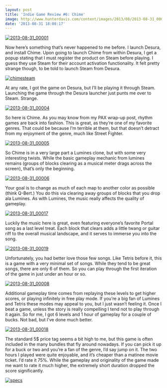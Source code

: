 ```yaml
---
layout: post
title: 'Indie Game Review #6: Chime'
image: http://www.hunterdavis.com/content/images/2013/08/2013-08-31_00006.jpg
date: '2013-08-31 18:08:17'
---
```



[![2013-08-31_00001](http://www.hunterdavis.com/content/images/2013/08/2013-08-31_00001-300x168.jpg)](http://www.hunterdavis.com/content/images/2013/08/2013-08-31_00001.jpg)

Now here’s something that’s never happened to me before. I launch Desura, and install Chime. Upon going to launch Chime from within Desura, I get a popup stating that I must register the product on Steam before playing. I guess they use Steam for their account activation functionality. It felt pretty strange though, to be told to launch Steam from Desura.

[![chimesteam](http://www.hunterdavis.com/content/images/2013/08/chimesteam-300x113.png)](http://www.hunterdavis.com/content/images/2013/08/chimesteam.png)

At any rate, I got the game on Desura, but I’ll be playing it through Steam. Launching the game through the Desura launcher just punts me over to Steam. Strange.

[![2013-08-31_00004](http://www.hunterdavis.com/content/images/2013/08/2013-08-31_00004-300x168.jpg)](http://www.hunterdavis.com/content/images/2013/08/2013-08-31_00004.jpg)

So here is Chime. As you may know from my PAX wrap-up post, rhythm games are back into fashion. This is great, as they’re one of my favorite genres. That could be because I’m terrible at them, but that doesn’t detract from my enjoyment of the genre, much like Street Fighter.

[![2013-08-31_00005](http://www.hunterdavis.com/content/images/2013/08/2013-08-31_00005-300x168.jpg)](http://www.hunterdavis.com/content/images/2013/08/2013-08-31_00005.jpg)

So Chime is in a very large part a Lumines clone, but with some very interesting twists. While the basic gameplay mechanic from lumines remains (groups of blocks clearing as a musical meter drags across the screen), that’s only the beginning.

[![2013-08-31_00006](http://www.hunterdavis.com/content/images/2013/08/2013-08-31_00006-300x168.jpg)](http://www.hunterdavis.com/content/images/2013/08/2013-08-31_00006.jpg)

Your goal is to change as much of each map to another color as possible (think Q-Bert.) You do this via clearing away groups of blocks that you drop ala Lumines. As with Lumines, the music really affects the quality of gameplay.

[![2013-08-31_00017](http://www.hunterdavis.com/content/images/2013/08/2013-08-31_00017-300x168.jpg)](http://www.hunterdavis.com/content/images/2013/08/2013-08-31_00017.jpg)

Luckily the music here is great, even featuring everyone’s favorite Portal song as a last level treat. Each block that clears adds a little twang or guitar riff to the overall musical landscape, and it serves to immerse you into the song.

[![2013-08-31_00019](http://www.hunterdavis.com/content/images/2013/08/2013-08-31_00019-300x168.jpg)](http://www.hunterdavis.com/content/images/2013/08/2013-08-31_00019.jpg)

Unfortunately, you had better love those few songs. Like Tetris before it, this is a game with a very minimal set of songs. While they tend to be great songs, there are only 6 of them. So you can play through the first iteration of the game in just under an hour or so.

[![2013-08-31_00008](http://www.hunterdavis.com/content/images/2013/08/2013-08-31_00008-300x168.jpg)](http://www.hunterdavis.com/content/images/2013/08/2013-08-31_00008.jpg)

Additional gameplay time comes from replaying these levels to get higher scores, or playing infinitely in free play mode. If you’re a big fan of Lumines and Tetris these modes may appeal to you, but I just wasn’t feeling it. Once I beat a game, unless the story is really compelling I tend not to play through it again. So for me, I got 6 levels and 1 hour of gameplay for a couple of bucks. Not bad, but I’ve done much better.

[![2013-08-31_00018](http://www.hunterdavis.com/content/images/2013/08/2013-08-31_00018-300x168.jpg)](http://www.hunterdavis.com/content/images/2013/08/2013-08-31_00018.jpg)

The standard 5$ price tag seems a bit high to me, but this game is often included in the many bundles that fly around nowadays. If you can pick it up for a buck or two and you’re a fan of the genre, I’d say jump on it. The two hours I played were quite enjoyable, and it’s cheaper than a matinee movie ticket. I’d rate it 75%. While the gameplay and originality of the game made me want to rate it much higher, the extremely short duration dropped the score significantly.

[![specs](http://www.hunterdavis.com/content/images/2013/08/specs.png)](http://www.hunterdavis.com/content/images/2013/08/specs.png)



